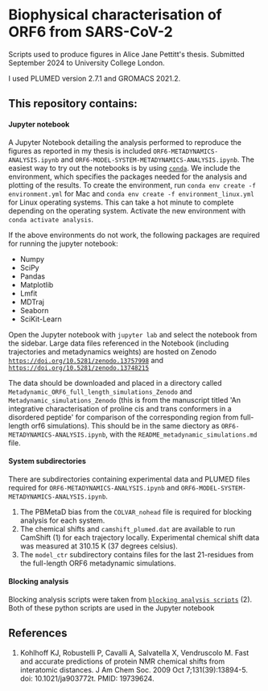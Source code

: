 # Biophysical characterisation of ORF6 from SARS-CoV-2

Scripts used to produce figures in Alice Jane Pettitt's thesis. Submitted September 2024 to University College London. 

I used PLUMED version 2.7.1 and GROMACS 2021.2. 

## This repository contains: 

#### Jupyter notebook 
A Jupyter Notebook detailing the analysis performed to reproduce the figures as reported in my thesis is included `ORF6-METADYNAMICS-ANALYSIS.ipynb` and `ORF6-MODEL-SYSTEM-METADYNAMICS-ANALYSIS.ipynb`. The easiest way to try out the notebooks is by using [`conda`](https://www.anaconda.com/products/individual). We include the environment, which specifies the packages needed for the analysis and plotting of the results. To create the environment, run `conda env create -f environment.yml` for Mac and `conda env create -f environment_linux.yml` for Linux operating systems. This can take a hot minute to complete depending on the operating system. Activate the new environment with `conda activate analysis`. 

If the above environments do not work, the following packages are required for running the jupyter notebook:
- Numpy
- SciPy
- Pandas 
- Matplotlib
- Lmfit
- MDTraj
- Seaborn
- SciKit-Learn 

Open the Jupyter notebook with `jupyter lab` and select the notebook from the sidebar. Large data files referenced in the Notebook (including trajectories and metadynamics weights) are hosted on Zenodo [`https://doi.org/10.5281/zenodo.13757998`](https://doi.org/10.5281/zenodo.13757998) and [`https://doi.org/10.5281/zenodo.13748215`](https://doi.org/10.5281/zenodo.13748215)

The data should be downloaded and placed in a directory called `Metadynamic_ORF6_full_length_simulations_Zenodo` and `Metadynamic_simulations_Zenodo` (this is from the manuscript titled 'An integrative characterisation of proline cis and trans conformers in a disordered peptide' for comparison of the corresponding region from full-length orf6 simulations). This should be in the same diectory as `ORF6-METADYNAMICS-ANALYSIS.ipynb`, with the `README_metadynamic_simulations.md` file. 

#### System subdirectories   
There are subdirectories containing experimental data and PLUMED files required for `ORF6-METADYNAMICS-ANALYSIS.ipynb` and `ORF6-MODEL-SYSTEM-METADYNAMICS-ANALYSIS.ipynb`. 
1. The PBMetaD bias from the `COLVAR_nohead` file is required for blocking analysis for each system.
2. The chemical shifts and `camshift_plumed.dat` are available to run CamShift (1) for each trajectory locally. Experimental chemical shift data was measured at 310.15 K (37 degrees celsius). 
3. The `model_ctr` subdirectory contains files for the last 21-residues from the full-length ORF6 metadynamic simulations. 

#### Blocking analysis 
Blocking analysis scripts were taken from [`blocking analysis scripts`](https://github.com/fpesceKU/BLOCKING) (2). Both of these python scripts are used in the Jupyter notebook 


## References
1. Kohlhoff KJ, Robustelli P, Cavalli A, Salvatella X, Vendruscolo M. Fast and accurate predictions of protein NMR chemical shifts from interatomic distances. J Am Chem Soc. 2009 Oct 7;131(39):13894-5. doi: 10.1021/ja903772t. PMID: 19739624.

